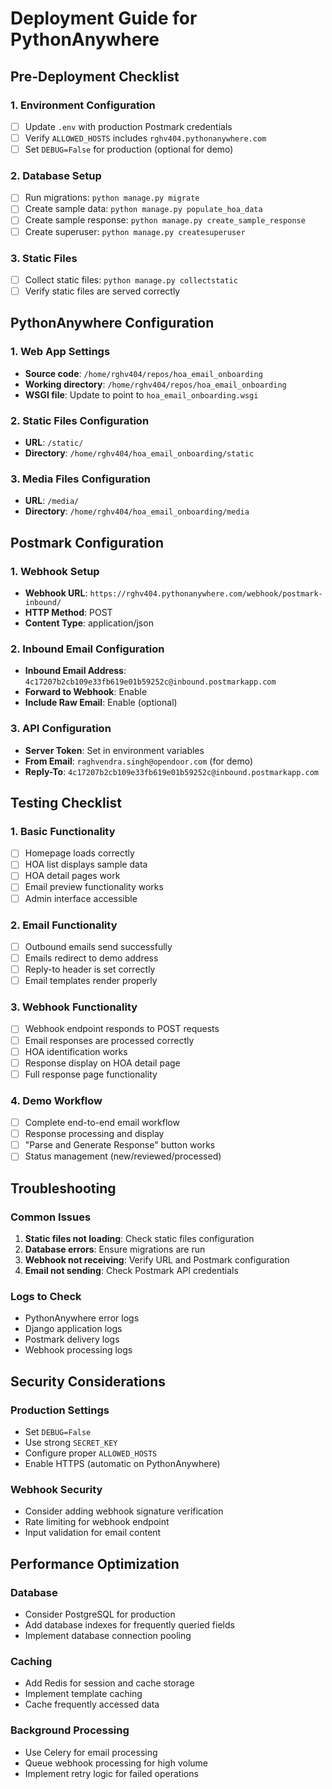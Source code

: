# Deployment Guide for PythonAnywhere

## Pre-Deployment Checklist

### 1. Environment Configuration
- [ ] Update `.env` with production Postmark credentials
- [ ] Verify `ALLOWED_HOSTS` includes `rghv404.pythonanywhere.com`
- [ ] Set `DEBUG=False` for production (optional for demo)

### 2. Database Setup
- [ ] Run migrations: `python manage.py migrate`
- [ ] Create sample data: `python manage.py populate_hoa_data`
- [ ] Create sample response: `python manage.py create_sample_response`
- [ ] Create superuser: `python manage.py createsuperuser`

### 3. Static Files
- [ ] Collect static files: `python manage.py collectstatic`
- [ ] Verify static files are served correctly

## PythonAnywhere Configuration

### 1. Web App Settings
- **Source code**: `/home/rghv404/repos/hoa_email_onboarding`
- **Working directory**: `/home/rghv404/repos/hoa_email_onboarding`
- **WSGI file**: Update to point to `hoa_email_onboarding.wsgi`

### 2. Static Files Configuration
- **URL**: `/static/`
- **Directory**: `/home/rghv404/hoa_email_onboarding/static`

### 3. Media Files Configuration
- **URL**: `/media/`
- **Directory**: `/home/rghv404/hoa_email_onboarding/media`

## Postmark Configuration

### 1. Webhook Setup
- **Webhook URL**: `https://rghv404.pythonanywhere.com/webhook/postmark-inbound/`
- **HTTP Method**: POST
- **Content Type**: application/json

### 2. Inbound Email Configuration
- **Inbound Email Address**: `4c17207b2cb109e33fb619e01b59252c@inbound.postmarkapp.com`
- **Forward to Webhook**: Enable
- **Include Raw Email**: Enable (optional)

### 3. API Configuration
- **Server Token**: Set in environment variables
- **From Email**: `raghvendra.singh@opendoor.com` (for demo)
- **Reply-To**: `4c17207b2cb109e33fb619e01b59252c@inbound.postmarkapp.com`

## Testing Checklist

### 1. Basic Functionality
- [ ] Homepage loads correctly
- [ ] HOA list displays sample data
- [ ] HOA detail pages work
- [ ] Email preview functionality works
- [ ] Admin interface accessible

### 2. Email Functionality
- [ ] Outbound emails send successfully
- [ ] Emails redirect to demo address
- [ ] Reply-to header is set correctly
- [ ] Email templates render properly

### 3. Webhook Functionality
- [ ] Webhook endpoint responds to POST requests
- [ ] Email responses are processed correctly
- [ ] HOA identification works
- [ ] Response display on HOA detail page
- [ ] Full response page functionality

### 4. Demo Workflow
- [ ] Complete end-to-end email workflow
- [ ] Response processing and display
- [ ] "Parse and Generate Response" button works
- [ ] Status management (new/reviewed/processed)

## Troubleshooting

### Common Issues
1. **Static files not loading**: Check static files configuration
2. **Database errors**: Ensure migrations are run
3. **Webhook not receiving**: Verify URL and Postmark configuration
4. **Email not sending**: Check Postmark API credentials

### Logs to Check
- PythonAnywhere error logs
- Django application logs
- Postmark delivery logs
- Webhook processing logs

## Security Considerations

### Production Settings
- Set `DEBUG=False`
- Use strong `SECRET_KEY`
- Configure proper `ALLOWED_HOSTS`
- Enable HTTPS (automatic on PythonAnywhere)

### Webhook Security
- Consider adding webhook signature verification
- Rate limiting for webhook endpoint
- Input validation for email content

## Performance Optimization

### Database
- Consider PostgreSQL for production
- Add database indexes for frequently queried fields
- Implement database connection pooling

### Caching
- Add Redis for session and cache storage
- Implement template caching
- Cache frequently accessed data

### Background Processing
- Use Celery for email processing
- Queue webhook processing for high volume
- Implement retry logic for failed operations
